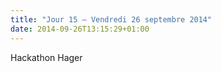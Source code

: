 ```yaml
---
title: "Jour 15 — Vendredi 26 septembre 2014"
date: 2014-09-26T13:15:29+01:00
---
```


Hackathon Hager


